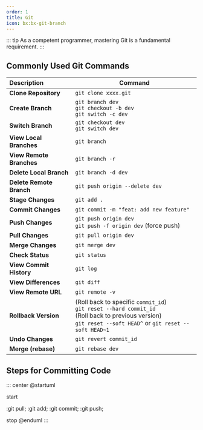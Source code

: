 ```yaml
---
order: 1
title: Git
icon: bx:bx-git-branch
---
```


::: tip
As a competent programmer, mastering Git is a fundamental requirement.
:::

## Commonly Used Git Commands

| Description              | Command                                                                                                                                                               |
| :----------------------- | --------------------------------------------------------------------------------------------------------------------------------------------------------------------- |
| **Clone Repository**     | `git clone xxxx.git`                                                                                                                                                  |
| **Create Branch**        | `git branch dev` <br> `git checkout -b dev` <br> `git switch -c dev`                                                                                                  |
| **Switch Branch**        | `git checkout dev` <br> `git switch dev`                                                                                                                              |
| **View Local Branches**  | `git branch`                                                                                                                                                          |
| **View Remote Branches** | `git branch -r`                                                                                                                                                       |
| **Delete Local Branch**  | `git branch -d dev`                                                                                                                                                   |
| **Delete Remote Branch** | `git push origin --delete dev`                                                                                                                                        |
| **Stage Changes**        | `git add .`                                                                                                                                                           |
| **Commit Changes**       | `git commit -m "feat: add new feature"`                                                                                                                               |
| **Push Changes**         | `git push origin dev` <br> `git push -f origin dev` (force push)                                                                                                      |
| **Pull Changes**         | `git pull origin dev`                                                                                                                                                 |
| **Merge Changes**        | `git merge dev`                                                                                                                                                       |
| **Check Status**         | `git status`                                                                                                                                                          |
| **View Commit History**  | `git log`                                                                                                                                                             |
| **View Differences**     | `git diff`                                                                                                                                                            |
| **View Remote URL**      | `git remote -v`                                                                                                                                                       |
| **Rollback Version**     | (Roll back to specific `commit_id`) <br> `git reset --hard commit_id` <br> (Roll back to previous version) <br> `git reset --soft HEAD^` or `git reset --soft HEAD~1` |
| **Undo Changes**         | `git revert commit_id`                                                                                                                                                |
| **Merge (rebase)**       | `git rebase dev`                                                                                                                                                      |

## Steps for Committing Code

::: center
@startuml

start

:git pull;
:git add;
:git commit;
:git push;

stop
@enduml
:::
